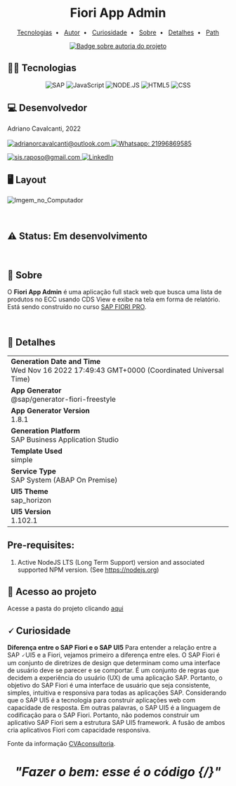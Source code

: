 <h1 align="center"> Fiori App Admin </h1>

<p align="center">
    <a title="Tecnologias" href="#-tecnologias">Tecnologias</a>&nbsp;&nbsp;•&nbsp;&nbsp;	
    <a title="Autor"       href="#-desenvolvedor">Autor</a>&nbsp;&nbsp;•&nbsp;&nbsp;	
    <a title="Curiosidade" href="#-curiosidade">Curiosidade</a>&nbsp;&nbsp;•&nbsp;&nbsp;
    <a title="Sobre"       href="#-sobre">Sobre</a>&nbsp;&nbsp;•&nbsp;&nbsp;
    <a title="Detalhes"    href="#-detalhes">Detalhes</a>&nbsp;&nbsp;•&nbsp;&nbsp;
    <a title="Path"        href="#-acesso-ao-projeto">Path</a>
   
</p>

<div align="center">
    <!--<img alt="Badge sobre tamanho do projeto" title="REPO SIZE - 21200KB" src="https://img.shields.io/badge/REPO%20SIZE-2%2C65MB-blue"/>&nbsp;-->
   <!-- <img alt="Badge sobre tecnologias do projeto" title="TECNOLOGIAS - 4" src="https://img.shields.io/badge/TECNOLOGIAS-4-blue"/>&nbsp;-->
    <a href="https://github.com/AdrianoRaposoCavalcanti" target="_blank">
        <img alt="Badge sobre autoria do projeto" title="AUTOR - ADRIANO CAVALCANTI" src="https://img.shields.io/badge/AUTOR-ADRIANO%20CAVALCANTI-brightgreen"/>
    </a>
  <!--
	<a href="https://daniellubke.com.br" target="_blank">
       <img alt="Curso ministrado por Daniel Lubke" title="SAP FIORI PRO" src="https://img.shields.io/badge/CURSO-SAP%20FIORI%20PRO-red"/>
     <a> 
  --> 
</div>
	  
<!--<div align="center">
    <a href="https://daniellubke.com.br" target="_blank">
       <img alt="Curso ministrado por Daniel Lubke" title="SAP FIORI PRO" src="https://img.shields.io/badge/CURSO-SAP%20FIORI%20PRO-red"/>
     <a>   
</div>-->


## 👨‍💻 Tecnologias 
<div align="center">        
  <img alt="SAP" src="https://img.shields.io/badge/SAP-0FAAFF?style=for-the-badge&logo=sap&logoColor=white"/>  
  <img alt="JavaScript" src="https://img.shields.io/badge/JavaScript-F7DF1E?style=for-the-badge&logo=javascript&logoColor=black"/> 
  <img alt="NODE.JS" src="https://img.shields.io/badge/Node.js-43853D?style=for-the-badge&logo=node.js&logoColor=white"/>   
  <img alt="HTML5" src="https://img.shields.io/badge/HTML5-E34F26?style=for-the-badge&logo=html5&logoColor=white"/> 
  <img alt="CSS" src="https://img.shields.io/badge/CSS3-1572B6?style=for-the-badge&logo=css3&logoColor=white"/>
    
</div>    
        
        
## 💻 Desenvolvedor
Adriano Cavalcanti, 2022
<br/>
<br/>
<a href = "mailto:adrianorcavalcanti@outlook.com" target="_blank">
      <img title="adrianorcavalcanti@outlook.com" src="https://img.shields.io/badge/Microsoft_Outlook-0078D4?style=for-the-badge&logo=microsoft-outlook&logoColor=white">
</a>
<a href = "https://api.whatsapp.com/send?phone=21996869585" target="_blank">
      <img title="Whatsapp: 21996869585 " src="https://img.shields.io/badge/WhatsApp-25D366?style=for-the-badge&logo=whatsapp&logoColor=white">
</a>      
        
        
<a href = "mailto:sis.raposo@gmail.com" target="_blank">
      <img title="sis.raposo@gmail.com" src="https://img.shields.io/badge/Gmail-D14836?style=for-the-badge&logo=gmail&logoColor=white">
</a>        
<a href = "https://www.linkedin.com/in/adriano-cavalcanti-8b3aa0103/" target="_blank">
<img title="LinkedIn" alt="LinkedIn" src="https://img.shields.io/badge/LinkedIn-0077B5?style=for-the-badge&logo=linkedin&logoColor=white"/>
</a>

<br/>
 
## 🖥️ Layout
![Imgem_no_Computador](https://user-images.githubusercontent.com/19610038/227809593-bb7dec60-49b5-44db-a50c-dfa1cdf13c02.png)        

<br/>
 
## ⚠️ Status: Em desenvolvimento         
       
<br/>

## 🏴󠁳󠁯󠁢󠁲󠁿 Sobre     

O **Fiori App Admin** é uma aplicação full stack web que busca uma lista de produtos no ECC usando CDS View e exibe na tela em forma de relatório. Está sendo construído no curso [SAP FIORI PRO](https://daniellubke.com "Site do curso SAP FIORI PRO").
        
<br/>        
        
## 📰 Detalhes
|               |
| ------------- |
|**Generation Date and Time**<br>Wed Nov 16 2022 17:49:43 GMT+0000 (Coordinated Universal Time)|
|**App Generator**<br>@sap/generator-fiori-freestyle|
|**App Generator Version**<br>1.8.1|
|**Generation Platform**<br>SAP Business Application Studio|
|**Template Used**<br>simple|
|**Service Type**<br>SAP System (ABAP On Premise)|
|**UI5 Theme**<br>sap_horizon|
|**UI5 Version**<br>1.102.1|


## Pre-requisites:

1. Active NodeJS LTS (Long Term Support) version and associated supported NPM version.  (See https://nodejs.org)

## 📂 Acesso ao projeto 

Acesse a pasta do projeto clicando  [aqui](https://github.com/AdrianoRaposoCavalcanti/fiori_app_admin/webapp/ "GitHub") 

## 🗸 Curiosidade 

**Diferença entre o SAP Fiori e o SAP UI5**
Para entender a relação entre a SAP 🗸UI5 e a Fiori, vejamos primeiro a diferença entre eles.
O SAP Fiori é um conjunto de diretrizes de design que determinam como uma interface de usuário deve se parecer e se comportar. É um conjunto de regras que decidem a experiência do usuário (UX) de uma aplicação SAP. Portanto, o objetivo do SAP Fiori é uma interface de usuário que seja consistente, simples, intuitiva e responsiva para todas as aplicações SAP.
Considerando que o SAP UI5 é a tecnologia para construir aplicações web com capacidade de resposta. Em outras palavras, o SAP UI5 é a linguagem de codificação para o SAP Fiori. Portanto, não podemos construir um aplicativo SAP Fiori sem a estrutura SAP UI5 framework. A fusão de ambos cria aplicativos Fiori com capacidade responsiva.        
        
Fonte da informação [CVAconsultoria](https://cvaconsultoria.com.br/diferenca-entre-o-sap-ui5-e-o-sap-fiori/ "Site da CVAconsultoria" ).        

<i><h1 align="center">"Fazer o bem: esse é o código {/}" </h4></i>
 

